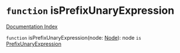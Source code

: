 # `function` isPrefixUnaryExpression

[Documentation Index](../README.md)

`function` isPrefixUnaryExpression(node: [Node](../private.interface.Node/README.md)): node `is` [PrefixUnaryExpression](../private.interface.PrefixUnaryExpression/README.md)